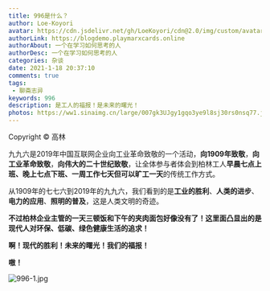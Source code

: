 ```yaml
---
title: 996是什么？
author: Loe-Koyori
avatar: https://cdn.jsdelivr.net/gh/LoeKoyori/cdn@2.0/img/custom/avatar.png
authorLink: https://blogdemo.playmarxcards.online
authorAbout: 一个在学习如何思考的人
authorDesc: 一个在学习如何思考的人
categories: 杂谈
date: 2021-1-18 20:37:10
comments: true
tags: 
 - 聊斋志异
keywords: 996 
description: 是工人的福报！是未来的曙光！
photos: https://ww1.sinaimg.cn/large/007gk3UJgy1gqo3ye9l8sj30rs0nsq77.jpg
---
```

Copyright © 高林

九九六是2019年中国互联网企业向工业革命致敬的一个活动，**向1909年致敬**，**向工业革命致敬**，**向伟大的二十世纪致敬**，让全体参与者体会到柏林工人**早晨七点上班、晚上七点下班、一周工作七天但可以旷工一天**的传统工作方式。

从1909年的七七六到2019年的九九六，我们看到的是**工业的胜利**、**人类的进步**、**电力的应用**、**照明的普及**，这是人类文明的奇迹。

**不过柏林企业主管的一天三顿饭和下午的夹肉面包好像没有了！这里面凸显出的是现代人对环保、低碳、绿色健康生活的追求！**

**啊！现代的胜利！未来的曙光！我们的福报！**

**嗷！**

![996-1.jpg](http://ww1.sinaimg.cn/large/007gk3UJgy1gqo3zw2ferj30u0140q6a.jpg)